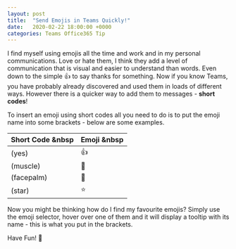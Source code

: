 ```yaml
---
layout: post
title:  "Send Emojis in Teams Quickly!"
date:   2020-02-22 18:00:00 +0000
categories: Teams Office365 Tip
---
```

I find myself using emojis all the time and work and in my personal communications. Love or hate them, I think they add a level of communication that is visual and easier to understand than words. Even down to the simple 👍 to say thanks for something. Now if you know Teams, you have probably already discovered and used them in loads of different ways. However there is a quicker way to add them to messages - **short codes**!

To insert an emoji using short codes all you need to do is to put the emoji name into some brackets - below are some examples.

| Short Code &nbsp    | Emoji &nbsp	|
|--------------------	|-------	    |
| (yes)      	        | 👍     	    |
| (muscle)   	        | 💪     	    |
| (facepalm) 	        | 🤦‍    	     |
| (star)     	        | ⭐          |

Now you might be thinking how do I find my favourite emojis? Simply use the emoji selector, hover over one of them and it will display a tooltip with its name - this is what you put in the brackets.

Have Fun! 🥳
